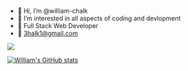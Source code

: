 - 👋 Hi, I’m @william-chalk
- 👀 I’m interested in all aspects of coding and devlopment
- 🌱 Full Stack Web Developer
- 💞️ 3halk1@gmail.com

<!---
william-chalk/william-chalk is a ✨ special ✨ repository because its `README.md` (this file) appears on your GitHub profile.
You can click the Preview link to take a look at your changes.
--->

<img src="https://github-readme-stats.vercel.app/api?username=william-chalk&&show_icons=true&title_color=ffffff&icon_color=bb2acf&text_color=daf7dc&bg_color=151515&count_private=true&hide_title=true&include_all_commits=true" >

[![William's GitHub stats](https://github-readme-stats.vercel.app/api?username=william-chalk)](https://github.com/william-chalk/github-readme-stats)

